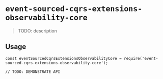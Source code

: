 # `event-sourced-cqrs-extensions-observability-core`

> TODO: description

## Usage

```
const eventSourcedCqrsExtensionsObservabilityCore = require('event-sourced-cqrs-extensions-observability-core');

// TODO: DEMONSTRATE API
```
